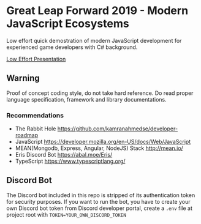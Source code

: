 # Great Leap Forward 2019 - Modern JavaScript Ecosystems
Low effort quick demostration of modern JavaScript development for experienced game developers with C# background.

[Low Effort Presentation](Presentation.md)

## Warning
Proof of concept coding style, do not take hard reference. Do read proper language specification, framework and library documentations.

### Recommendations
- The Rabbit Hole <https://github.com/kamranahmedse/developer-roadmap>
- JavaScript <https://developer.mozilla.org/en-US/docs/Web/JavaScript>
- MEAN(Mongodb, Express, Angular, NodeJS) Stack <http://mean.io/>
- Eris Discord Bot <https://abal.moe/Eris/>
- TypeScript <https://www.typescriptlang.org/>

## Discord Bot
The Discord bot included in this repo is stripped of its authentication token for security purposes. If you want to run the bot, you have to create your own Discord bot token from Discord developer portal, create a `.env` file at project root with `TOKEN=YOUR_OWN_DISCORD_TOKEN`
